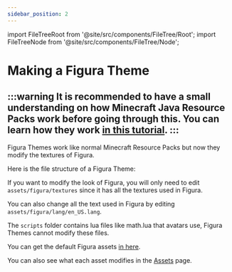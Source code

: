 ```yaml
---
sidebar_position: 2
---
```

import FileTreeRoot from '@site/src/components/FileTree/Root';
import FileTreeNode from '@site/src/components/FileTree/Node';

# Making a Figura Theme
:::warning
It is recommended to have a small understanding on how Minecraft Java Resource Packs work before going through this. You can learn how they work [in this tutorial](https://minecraft.wiki/w/Tutorials/Creating_a_resource_pack).
:::
---

Figura Themes work like normal Minecraft Resource Packs but now they modify the textures of Figura.

Here is the file structure of a Figura Theme:
<FileTreeRoot>
  <FileTreeNode label="assets">
  <FileTreeNode label="pack.png" icon="file/texture" />
  <FileTreeNode label="pack.mcmeta" icon="file/json" />
    <FileTreeNode label="figura">
      <FileTreeNode label="textures">
        <FileTreeNode label="avatar_wizard" />
        <FileTreeNode label="font" />
        <FileTreeNode label="gui">
            <FileTreeNode label="background" />
            <FileTreeNode label="toast" />
        </FileTreeNode>
        <FileTreeNode label="rainbow.png" icon="file/texture" />
      </FileTreeNode>
      <FileTreeNode label="font" />
      <FileTreeNode label="lang" />
      <FileTreeNode label="scripts" />
    </FileTreeNode>
  </FileTreeNode>
</FileTreeRoot>

If you want to modify the look of Figura, you will only need to edit `assets/figura/textures` since it has all the textures used in Figura.

You can also change all the text used in Figura by editing `assets/figura/lang/en_US.lang`.

The `scripts` folder contains lua files like math.lua that avatars use, Figura Themes cannot modify these files.    

You can get the default Figura assets [in here](https://github.com/FiguraMC/Figura/tree/1.20/common/src/main/resources/assets/figura).

You can also see what each asset modifies in the [Assets](../../category/assets) page.
